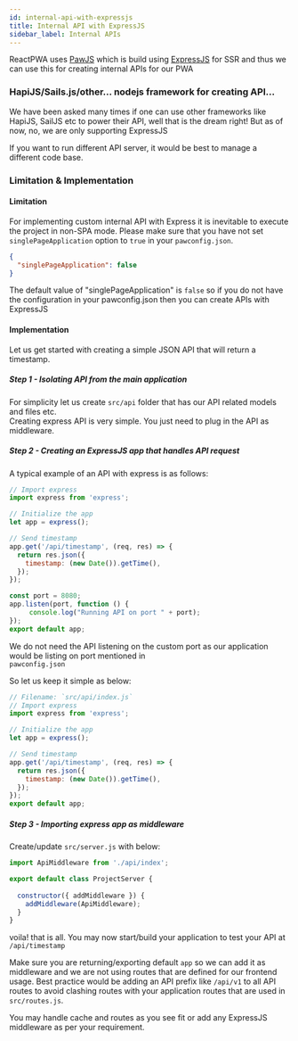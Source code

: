 ```yaml
---
id: internal-api-with-expressjs
title: Internal API with ExpressJS
sidebar_label: Internal APIs
---
```


ReactPWA uses [PawJS](https://github.com/Atyantik/pawjs/) which is build using 
[ExpressJS](https://expressjs.com/) 
for SSR and thus we can use this for creating internal APIs for our PWA 
 
### HapiJS/Sails.js/other... nodejs framework for creating API...
We have been asked many times if one can use other frameworks like HapiJS, SailJS etc to power their API, well that is the dream right! But as of now, 
no, we are only supporting ExpressJS

If you want to run different API server, it would be best to manage a different code base.  

### Limitation &amp; Implementation 

#### Limitation
For implementing custom internal API with Express it is inevitable to execute the project in non-SPA mode.
Please make sure that you have not set `singlePageApplication` option to `true` in your `pawconfig.json`.    
  
```json
{
  "singlePageApplication": false 
}
```
The default value of "singlePageApplication" is `false` so if you do not have the configuration 
in your pawconfig.json then you can create APIs with ExpressJS

#### Implementation
Let us get started with creating a simple JSON API that will return a timestamp.  
##### Step 1 - Isolating API from the main application
For simplicity let us create `src/api` folder that has our API related models and files etc.  
Creating express API is very simple. You just need to plug in the API as middleware.

##### Step 2 - Creating an ExpressJS app that handles API request   
A typical example of an API with express is as follows:
```javascript
// Import express
import express from 'express';

// Initialize the app
let app = express();

// Send timestamp
app.get('/api/timestamp', (req, res) => {
  return res.json({
    timestamp: (new Date()).getTime(),
  });
});

const port = 8080;
app.listen(port, function () {
     console.log("Running API on port " + port);
});
export default app;
```

We do not need the API listening on the custom port as our application would be listing on port mentioned in  
`pawconfig.json`  

So let us keep it simple as below:
```javascript
// Filename: `src/api/index.js`
// Import express
import express from 'express';

// Initialize the app
let app = express();

// Send timestamp
app.get('/api/timestamp', (req, res) => {
  return res.json({
    timestamp: (new Date()).getTime(),
  });
});
export default app;
```
##### Step 3 - Importing express app as middleware 
Create/update `src/server.js` with below:
```javascript
import ApiMiddleware from './api/index';

export default class ProjectServer {
  
  constructor({ addMiddleware }) {
    addMiddleware(ApiMiddleware);
  }
}

```
voila! that is all. You may now start/build your application to test your API at `/api/timestamp` 

Make sure you are returning/exporting default `app` so we can add it as middleware and we are not using routes that are defined for our frontend usage.
Best practice would be adding an API prefix like `/api/v1` to all API routes to avoid clashing routes with your application routes that are used in `src/routes.js`.

You may handle cache and routes as you see fit or add any ExpressJS middleware as per your requirement.  

<div class="custom-slant"></div>  
